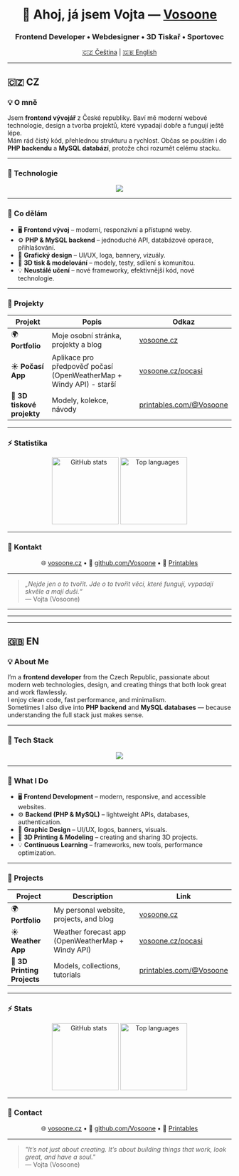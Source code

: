 <h1 align="center">👋 Ahoj, já jsem Vojta — <a href="https://vosoone.cz" target="_blank">Vosoone</a></h1>
<h3 align="center">Frontend Developer • Webdesigner • 3D Tiskař • Sportovec</h3>

<p align="center">
  <a href="#-cz">🇨🇿 Čeština</a> | <a href="#-en">🇬🇧 English</a>
</p>

---

## 🇨🇿 CZ

### 💡 O mně
Jsem **frontend vývojář** z České republiky. Baví mě moderní webové technologie, design a tvorba projektů, které vypadají dobře a fungují ještě lépe.  
Mám rád čistý kód, přehlednou strukturu a rychlost. Občas se pouštím i do **PHP backendu** a **MySQL databází**, protože chci rozumět celému stacku.  

---

### 🧠 Technologie
<p align="center">
  <img src="https://skillicons.dev/icons?i=html,css,js,ts,php,mysql,react,nextjs,git,vscode,chatgpt,canva" />
</p>

---

### 🚀 Co dělám
- 🖥️ **Frontend vývoj** – moderní, responzivní a přístupné weby.  
- ⚙️ **PHP & MySQL backend** – jednoduché API, databázové operace, přihlašování.  
- 🎨 **Grafický design** – UI/UX, loga, bannery, vizuály.  
- 🧱 **3D tisk & modelování** – modely, testy, sdílení s komunitou.  
- 💡 **Neustálé učení** – nové frameworky, efektivnější kód, nové technologie.

---

### 🧩 Projekty
| Projekt | Popis | Odkaz |
|----------|--------|--------|
| 🌍 **Portfolio** | Moje osobní stránka, projekty a blog | [vosoone.cz](https://vosoone.cz) |
| ☀️ **Počasí App** | Aplikace pro předpověď počasí (OpenWeatherMap + Windy API) - starší | [vosoone.cz/pocasi](https://pocasi.vosoone.cz/) |
| 🧱 **3D tiskové projekty** | Modely, kolekce, návody | [printables.com/@Vosoone](https://www.printables.com/%40Vosoone_1929383) |

---

### ⚡ Statistika
<p align="center">
  <img src="https://github-readme-stats.vercel.app/api?username=Vosoone&show_icons=true&theme=radical" alt="GitHub stats" height="150"/>
  <img src="https://github-readme-stats.vercel.app/api/top-langs/?username=Vosoone&layout=compact&theme=radical" alt="Top languages" height="150"/>
</p>

---

### 🔗 Kontakt
<p align="center">
  🌐 <a href="https://vosoone.cz" target="_blank">vosoone.cz</a> • 
  🐙 <a href="https://github.com/Vosoone">github.com/Vosoone</a> • 
  🎨 <a href="https://www.printables.com/@Vosoone_1929383" target="_blank">Printables</a>
</p>

---

> _„Nejde jen o to tvořit. Jde o to tvořit věci, které fungují, vypadají skvěle a mají duši.“_  
> — Vojta (Vosoone)


---
---
---


## 🇬🇧 EN

### 💡 About Me
I’m a **frontend developer** from the Czech Republic, passionate about modern web technologies, design, and creating things that both look great and work flawlessly.  
I enjoy clean code, fast performance, and minimalism.  
Sometimes I also dive into **PHP backend** and **MySQL databases** — because understanding the full stack just makes sense.

---

### 🧠 Tech Stack
<p align="center">
  <img src="https://skillicons.dev/icons?i=html,css,js,ts,php,mysql,react,nodejs,git,vscode,figma,photoshop" />
</p>

---

### 🚀 What I Do
- 🖥️ **Frontend Development** – modern, responsive, and accessible websites.  
- ⚙️ **Backend (PHP & MySQL)** – lightweight APIs, databases, authentication.  
- 🎨 **Graphic Design** – UI/UX, logos, banners, visuals.  
- 🧱 **3D Printing & Modeling** – creating and sharing 3D projects.  
- 💡 **Continuous Learning** – frameworks, new tools, performance optimization.

---

### 🧩 Projects
| Project | Description | Link |
|----------|-------------|------|
| 🌍 **Portfolio** | My personal website, projects, and blog | [vosoone.cz](https://vosoone.cz) |
| ☀️ **Weather App** | Weather forecast app (OpenWeatherMap + Windy API) | [vosoone.cz/pocasi](https://vosoone.cz/pocasi) |
| 🧱 **3D Printing Projects** | Models, collections, tutorials | [printables.com/@Vosoone](https://www.printables.com/%40Vosoone_1929383) |

---

### ⚡ Stats
<p align="center">
  <img src="https://github-readme-stats.vercel.app/api?username=Vosoone&show_icons=true&theme=radical" alt="GitHub stats" height="150"/>
  <img src="https://github-readme-stats.vercel.app/api/top-langs/?username=Vosoone&layout=compact&theme=radical" alt="Top languages" height="150"/>
</p>

---

### 🔗 Contact
<p align="center">
  🌐 <a href="https://vosoone.cz" target="_blank">vosoone.cz</a> • 
  🐙 <a href="https://github.com/Vosoone">github.com/Vosoone</a> • 
  🎨 <a href="https://www.printables.com/@Vosoone_1929383" target="_blank">Printables</a>
</p>

---

> _"It’s not just about creating. It’s about building things that work, look great, and have a soul."_  
> — Vojta (Vosoone)

